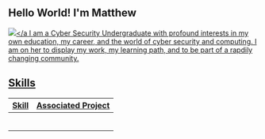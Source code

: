 ## Hello World! I'm Matthew
<a href="https://www.linkedin.com/in/matthew-howard-72b3552b3/"><img src="https//img/shields.io/badge/-LinkedIn-0072b1?&style-for-the-badge&logo=linkedin&logocolor=white" /></a
                                                                                                                            I am a Cyber Security Undergraduate with profound interests in my own education, my career, and the world of cyber security and computing. I am on her to display my work, my learning path, and to be part of a rapdily changing community.                                                   
## Skills


| Skill                                         | Associated Project         |
|-----------------------------------------------|----------------------------|
|          | |
|  | |
|          | |
|      | |
|                | |
|  | |
